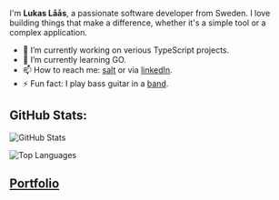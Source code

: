 I'm **Lukas Låås**, a passionate software developer from Sweden. I love building things that make a difference, whether it's a simple tool or a complex application.

- 🔭 I’m currently working on verious TypeScript projects.
- 🌱 I’m currently learning GO.
- 📫 How to reach me: [salt](https://talent.salt.dev/developer/lukas-l-s) or via [linkedIn](https://www.linkedin.com/in/lukas-l%C3%A5%C3%A5s-48931b251/).
- ⚡ Fun fact: I play bass guitar in a [band](https://open.spotify.com/artist/7vkplbyIYeIWeSQuCdH2KR?si=so1xteeERA6bPBtzQtD9xQ).

## GitHub Stats:

![GitHub Stats](https://github-readme-stats.vercel.app/api?username=lukas-laas&show_icons=true&theme=default)

![Top Languages](https://github-readme-stats.vercel.app/api/top-langs/?username=lukas-laas&layout=compact&theme=default)

## [Portfolio](https://lukas-laas.vercel.app)
